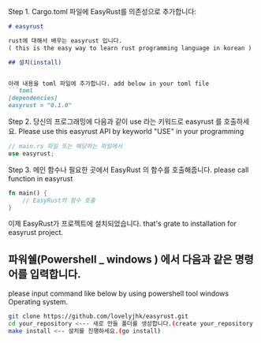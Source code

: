 
Step 1. Cargo.toml 파일에 EasyRust를 의존성으로 추가합니다:
```markdown
# easyrust

rust에 대해서 배우는 easyrust 입니다.
( this is the easy way to learn rust programming language in korean )

## 설치(install)


아래 내용을 toml 파일에 추가합니다. add below in your toml file 
```toml
[dependencies]
easyrust = "0.1.0"
```

Step 2. 당신의 프로그래밍에 다음과 같이 use 라는 키워드로 easyrust 를 호출하세요.
Please use this easyrust API by keyworld "USE" in your programming 

```rust
// main.rs 파일 또는 해당하는 파일에서
use easyrust;
```

Step 3. 메인 함수나 필요한 곳에서 EasyRust 의 함수를 호출해줍니다. 
please call function in easyrust 

```rust
fn main() {
    // EasyRust의 함수 호출
}
```

이제 EasyRust가 프로젝트에 설치되었습니다. 
that's  grate to installation for easyrust project.

## 파워쉘(Powershell _ windows ) 에서 다음과 같은 명령어를 입력합니다.
please input command like below by using powershell tool windows Operating system.

```bash
git clone https://github.com/lovelyjhk/easyrust.git
cd your_repository <--- 새로 만들 폴더를 생성합니다.(create your_repository folder)
make install <-- 설치를 진행하세요.(go install)
```
